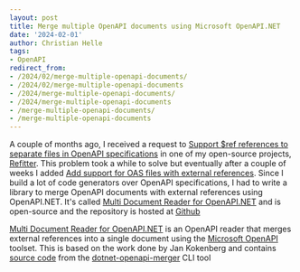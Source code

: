 ```yaml
---
layout: post
title: Merge multiple OpenAPI documents using Microsoft OpenAPI.NET
date: '2024-02-01'
author: Christian Helle
tags:
- OpenAPI
redirect_from:
- /2024/02/merge-multiple-openapi-documents/
- /2024/02/merge-multiple-openapi-documents
- /2024/merge-multiple-openapi-documents/
- /2024/merge-multiple-openapi-documents
- /merge-multiple-openapi-documents/
- /merge-multiple-openapi-documents
---
```


A couple of months ago, I received a request to [Support $ref references to separate files in OpenAPI specifications](https://github.com/christianhelle/refitter/issues/192) in one of my open-source projects, [Refitter](https://github.com/christianhelle/refitter). This problem took a while to solve but eventually after a couple of weeks I added [Add support for OAS files with external references](https://github.com/christianhelle/refitter/pull/260). Since I build a lot of code generators over OpenAPI specifications, I had to write a library to merge OpenAPI documents with external references using OpenAPI.NET. It's called [Multi Document Reader for OpenAPI.NET](https://github.com/christianhelle/oasreader) and is open-source and the repository is hosted at [Github](https://github.com/christianhelle/oasreader)

[Multi Document Reader for OpenAPI.NET](https://github.com/christianhelle/oasreader) is an OpenAPI reader that merges external references into a single document using the [Microsoft OpenAPI](https://www.nuget.org/packages/Microsoft.OpenApi.readers) toolset. This is based on the work done by Jan Kokenberg and contains [source code](https://dev.azure.com/janbaarssen/Open%20API%20Generator/_git/OpenApi.Merger) from the [dotnet-openapi-merger](https://www.nuget.org/packages/dotnet-openapi-merger) CLI tool
